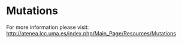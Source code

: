 # Mutations
For more information please visit: http://atenea.lcc.uma.es/index.php/Main_Page/Resources/Mutations
